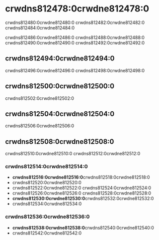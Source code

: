 # crwdns812478:0crwdne812478:0

<p class="description">crwdns812480:0crwdne812480:0 crwdns812482:0crwdne812482:0 crwdns812484:0crwdne812484:0</p>

crwdns812486:0crwdne812486:0 crwdns812488:0crwdne812488:0 crwdns812490:0crwdne812490:0 crwdns812492:0crwdne812492:0

## crwdns812494:0crwdne812494:0

crwdns812496:0crwdne812496:0 crwdns812498:0crwdne812498:0

## crwdns812500:0crwdne812500:0

crwdns812502:0crwdne812502:0

## crwdns812504:0crwdne812504:0

crwdns812506:0crwdne812506:0

## crwdns812508:0crwdne812508:0

crwdns812510:0crwdne812510:0 crwdns812512:0crwdne812512:0

### crwdns812514:0crwdne812514:0

- **crwdns812516:0crwdne812516:0**crwdns812518:0crwdne812518:0 
 - crwdns812520:0crwdne812520:0
- crwdns812522:0crwdne812522:0 crwdns812524:0crwdne812524:0
- crwdns812526:0crwdne812526:0 crwdns812528:0crwdne812528:0
- **crwdns812530:0crwdne812530:0**crwdns812532:0crwdne812532:0 
 - crwdns812534:0crwdne812534:0

### crwdns812536:0crwdne812536:0

- **crwdns812538:0crwdne812538:0**crwdns812540:0crwdne812540:0 
 - crwdns812542:0crwdne812542:0